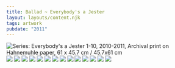 ```yaml
---
title: Ballad ~ Everybody's a Jester
layout: layouts/content.njk
tags: artwork
pubdate: "2011"
---
```

![Series: Everybody's a Jester 1-10, 2010-2011, Archival print on Hahnemuhle paper, 61 x 45.7 cm / 45.7x61 cm](/static/img/Everybody's%20a%20Jester%20Series_01.jpg)
![](/static/img/Everybody's%20a%20Jester%20Series_02.jpg)
![](/static/img/Everybody's%20a%20Jester%20Series_03.jpg)
![](/static/img/Everybody's%20a%20Jester%20Series_04.jpg)
![](/static/img/Everybody's%20a%20Jester%20Series_05.jpg)
![](/static/img/Everybody's%20a%20Jester%20Series_06.jpg)
![](/static/img/Everybody's%20a%20Jester%20Series_07.jpg)
![](/static/img/Everybody's%20a%20Jester%20Series_08.jpg)
![](/static/img/Everybody's%20a%20Jester%20Series_09.jpg)
![](/static/img/Everybody's%20a%20Jester%20Series_10.jpg)
![](/static/img/Everybody's%20a%20Jester%20Series_11.jpg)
![](/static/img/Everybody's%20a%20Jester%20Series_12.jpg)
![](/static/img/Everybody's%20a%20Jester%20Series_13.jpg)
![](/static/img/Everybody's%20a%20Jester%20Series_14.jpg)
![](/static/img/Everybody's%20a%20Jester%20Series_15.jpg)

